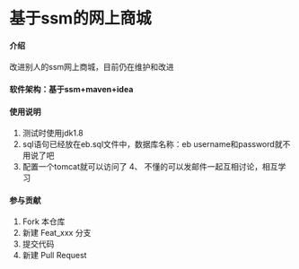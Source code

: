 # 基于ssm的网上商城

#### 介绍
改进别人的ssm网上商城，目前仍在维护和改进

#### 软件架构：基于ssm+maven+idea 
#### 使用说明

1.  测试时使用jdk1.8
2.  sql语句已经放在eb.sql文件中，数据库名称：eb username和password就不用说了吧
3.  配置一个tomcat就可以访问了
4、 不懂的可以发邮件一起互相讨论，相互学习

#### 参与贡献

1.  Fork 本仓库
2.  新建 Feat_xxx 分支
3.  提交代码
4.  新建 Pull Request



